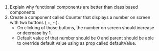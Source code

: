1. Explain why functional components are better than class based components
2. Create a component called Counter that displays a number on screen with two buttons ( +, - ).
   - On clicking of those buttons, the number on screen should increase or decrease by 1.
   - Default value of that number should be 0 and parent should be able to override default value using as prop called defaultValue.
